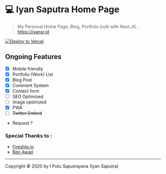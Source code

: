 # 💻 Iyan Saputra Home Page

> My Personal Home Page, Blog, Portfolio built with Next.JS : https://iyansr.id

[![Deploy to Vercel](https://vercel.com/button)](https://iyansr.id)

## Ongoing Features

- [x] Mobile friendly
- [x] Portfolio (Work) List
- [x] Blog Post
- [x] Comment System
- [x] Contact form
- [ ] SEO Optimized
- [ ] Image optimized
- [x] PWA
- [ ] ~~Twitter Embed~~

- Request ?

### Special Thanks to :

- [Fireship.io](https://fireship.io/)
- [Ben Awad](https://www.youtube.com/channel/UC-8QAzbLcRglXeN_MY9blyw)

---

Copyright © 2020 by I Putu Saputrayana (Iyan Saputra)
